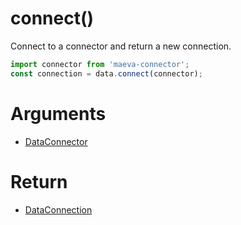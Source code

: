 connect()
===

Connect to a connector and return a new connection.

```javascript
import connector from 'maeva-connector';
const connection = data.connect(connector);
```

# Arguments

- [DataConnector](../definitions/DataConnector.md)

# Return

- [DataConnection](../definitions/DataConnection.md)
